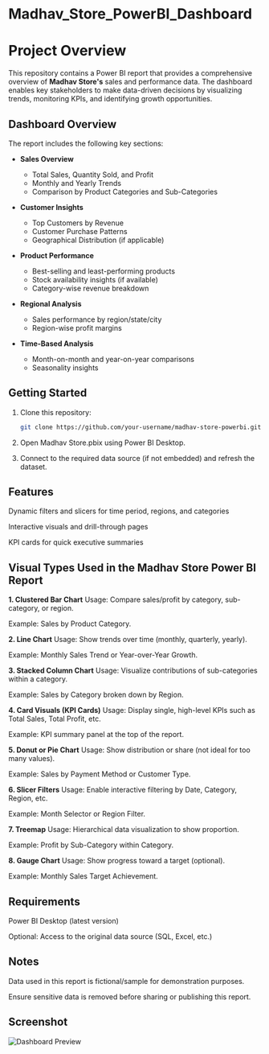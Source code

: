 # Madhav_Store_PowerBI_Dashboard
# Project Overview

This repository contains a Power BI report that provides a comprehensive overview of **Madhav Store's** sales and performance data. The dashboard enables key stakeholders to make data-driven decisions by visualizing trends, monitoring KPIs, and identifying growth opportunities.

## Dashboard Overview

The report includes the following key sections:

- **Sales Overview**
  - Total Sales, Quantity Sold, and Profit
  - Monthly and Yearly Trends
  - Comparison by Product Categories and Sub-Categories

- **Customer Insights**
  - Top Customers by Revenue
  - Customer Purchase Patterns
  - Geographical Distribution (if applicable)

- **Product Performance**
  - Best-selling and least-performing products
  - Stock availability insights (if available)
  - Category-wise revenue breakdown

- **Regional Analysis**
  - Sales performance by region/state/city
  - Region-wise profit margins

- **Time-Based Analysis**
  - Month-on-month and year-on-year comparisons
  - Seasonality insights

##  Getting Started

1. Clone this repository:
   ```bash
   git clone https://github.com/your-username/madhav-store-powerbi.git
   
2. Open Madhav Store.pbix using Power BI Desktop.

3. Connect to the required data source (if not embedded) and refresh the dataset.

## Features
Dynamic filters and slicers for time period, regions, and categories

Interactive visuals and drill-through pages

KPI cards for quick executive summaries

## Visual Types Used in the Madhav Store Power BI Report

**1. Clustered Bar Chart**
Usage: Compare sales/profit by category, sub-category, or region.

Example: Sales by Product Category.

**2. Line Chart**
Usage: Show trends over time (monthly, quarterly, yearly).

Example: Monthly Sales Trend or Year-over-Year Growth.

**3. Stacked Column Chart**
Usage: Visualize contributions of sub-categories within a category.

Example: Sales by Category broken down by Region.

**4. Card Visuals (KPI Cards)**
Usage: Display single, high-level KPIs such as Total Sales, Total Profit, etc.

Example: KPI summary panel at the top of the report.

**5. Donut or Pie Chart**
Usage: Show distribution or share (not ideal for too many values).

Example: Sales by Payment Method or Customer Type.

**6. Slicer Filters**
Usage: Enable interactive filtering by Date, Category, Region, etc.

Example: Month Selector or Region Filter.

**7. Treemap**
Usage: Hierarchical data visualization to show proportion.

Example: Profit by Sub-Category within Category.

**8. Gauge Chart**
Usage: Show progress toward a target (optional).

Example: Monthly Sales Target Achievement.

## Requirements
Power BI Desktop (latest version)

Optional: Access to the original data source (SQL, Excel, etc.)

## Notes
Data used in this report is fictional/sample for demonstration purposes.

Ensure sensitive data is removed before sharing or publishing this report.

## Screenshot
![Dashboard Preview](https://github.com/AmanKharwar4342/Madhav_Store_PowerBI_Dashboard/blob/main/Snapshot%20of%20the%20Dashboard.png)
